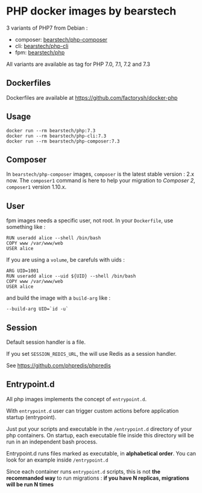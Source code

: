 PHP docker images by bearstech
===============================

3 variants of PHP7 from Debian :

- composer: [bearstech/php-composer](https://hub.docker.com/r/bearstech/php-composer/)
- cli: [bearstech/php-cli](https://hub.docker.com/r/bearstech/php-cli/)
- fpm: [bearstech/php](https://hub.docker.com/r/bearstech/php/)

All variants are available as tag for PHP 7.0, 7.1, 7.2 and 7.3

Dockerfiles
-----------

Dockerfiles are available at https://github.com/factorysh/docker-php

Usage
-----

```
docker run --rm bearstech/php:7.3
docker run --rm bearstech/php-cli:7.3
docker run --rm bearstech/php-composer:7.3
```

Composer
--------

In `bearstech/php-composer` images, `composer` is the latest stable version : 2.x now.
The `composer1` command is here to help your migration to *Composer 2*, `composer1` version 1.10.x.

User
----

fpm images needs a specific user, not root.
In your `Dockerfile`, use something like :

```
RUN useradd alice --shell /bin/bash
COPY www /var/www/web
USER alice
```

If you are using a `volume`, be carefuls with uids :

```
ARG UID=1001
RUN useradd alice --uid ${UID} --shell /bin/bash
COPY www /var/www/web
USER alice
```

and build the image with a `build-arg` like :
```
--build-arg UID=`id -u`
```

Session
-------

Default session handler is a file.

If you set `SESSION_REDIS_URL`, the will use Redis as a session handler.

See https://github.com/phpredis/phpredis

Entrypoint.d
------------

All php images implements the concept of `entrypoint.d`.

With `entrypoint.d` user can trigger custom actions before application startup
(entrypoint).

Just put your scripts and executable in the `/entrypoint.d` directory of your php
containers. On startup, each executable file inside this directory will be
run in an independent bash process.

Entrypoint.d runs files marked as executable, in **alphabetical order**. You can look
for an example inside `/entrypoint.d`

Since each container runs `entrypoint.d` scripts, this is not **the
recommanded way** to run migrations :
**if you have N replicas, migrations will be run N times**
